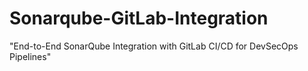 # Sonarqube-GitLab-Integration
"End-to-End SonarQube Integration with GitLab CI/CD for DevSecOps Pipelines"
